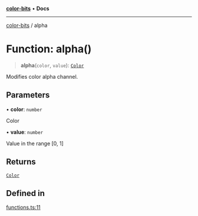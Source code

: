 [**color-bits**](../README.md) • **Docs**

***

[color-bits](../README.md) / alpha

# Function: alpha()

> **alpha**(`color`, `value`): [`Color`](../type-aliases/Color.md)

Modifies color alpha channel.

## Parameters

• **color**: `number`

Color

• **value**: `number`

Value in the range [0, 1]

## Returns

[`Color`](../type-aliases/Color.md)

## Defined in

[functions.ts:11](https://github.com/romgrk/color-bits/blob/46654221c2bd18a43f39bdeed108b1969f1dad41/src/functions.ts#L11)
